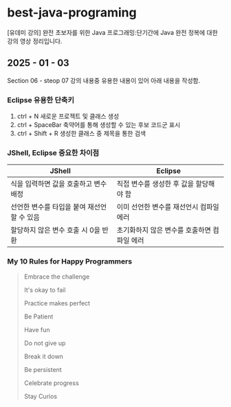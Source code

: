 # best-java-programing

[유데미 강의] 완전 초보자를 위한 Java 프로그래밍:단기간에 Java 완전 정복에 대한 강의 영상 정리입니다.

## 2025 - 01 - 03

Section 06 - steop 07 강의 내용중 유용한 내용이 있어 아래 내용을 작성함.

### Eclipse 유용한 단축키
1. ctrl + N            새로운 프로젝트 및 클래스 생성
2. ctrl + SpaceBar     축약어를 통해 생성할 수 있는 후보 코드군 표시
3. ctrl + Shift + R    생성한 클래스 중 제목을 통한 검색

### JShell, Eclipse 중요한 차이점
|JShell|Eclipse|
|-----|-----|
|식을 입력하면 값을 호출하고 변수 배정|직접 변수를 생성한 후 값을 할당해야 함|
|선언한 변수를 타입을 붙여 재선언할 수 있음|이미 선언한 변수를 재선언시 컴파일 에러|
|할당하지 않은 변수 호출 시 0을 반환|초기화하지 않은 변수를 호출하면 컴파일 에러|

### My 10 Rules for Happy Programmers
> Embrace the challenge
> 
> It's okay to fail
>  
> Practice makes perfect
>  
> Be Patient
> 
> Have fun
> 
> Do not give up
> 
> Break it down
>  
> Be persistent
>  
> Celebrate progress
>  
> Stay Curios
